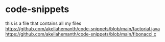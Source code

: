 # code-snippets
this is a file that contains all my files
https://github.com/akellahemanth/code-snippets/blob/main/factorial.java
https://github.com/akellahemanth/code-snippets/blob/main/fibonacci.c
